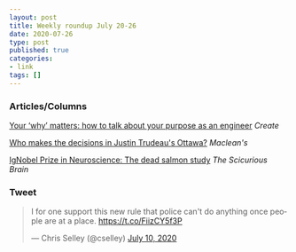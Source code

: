 ```yaml
---
layout: post
title: Weekly roundup July 20-26
date: 2020-07-26
type: post
published: true
categories:
- link
tags: []
---
```


### Articles/Columns

[Your ‘why’ matters: how to talk about your purpose as an engineer](https://www.createdigital.org.au/your-why-matters-talk-about-your-purpose-as-an-engineer/ "Your ‘why’ matters: how to talk about your purpose as an engineer. By Meg Panozzo") *Create*

[Who makes the decisions in Justin Trudeau's Ottawa?](https://www.macleans.ca/politics/ottawa/who-makes-the-decisions-in-justin-trudeaus-ottawa/ "Who makes the decisions in Justin Trudeau's Ottawa? By Paul Wells") *Maclean's*

[IgNobel Prize in Neuroscience: The dead salmon study](https://blogs.scientificamerican.com/scicurious-brain/ignobel-prize-in-neuroscience-the-dead-salmon-study/ "IgNobel Prize in Neuroscience: The dead salmon study") *The Scicurious Brain*

### Tweet

<blockquote class="twitter-tweet" data-dnt="true"><p lang="en" dir="ltr">I for one support this new rule that police can&#39;t do anything once people are at a place. <a href="https://t.co/FiizCY5f3P">https://t.co/FiizCY5f3P</a></p>&mdash; Chris Selley (@cselley) <a href="https://twitter.com/cselley/status/1281671165195550722?ref_src=twsrc%5Etfw">July 10, 2020</a></blockquote> <script async src="https://platform.twitter.com/widgets.js" charset="utf-8"></script>
